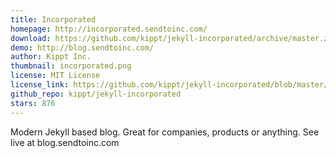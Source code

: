 ```yaml
---
title: Incorporated
homepage: http://incorporated.sendtoinc.com/
download: https://github.com/kippt/jekyll-incorporated/archive/master.zip
demo: http://blog.sendtoinc.com/
author: Kippt Inc.
thumbnail: incorporated.png
license: MIT License
license_link: https://github.com/kippt/jekyll-incorporated/blob/master/LICENSE
github_repo: kippt/jekyll-incorporated
stars: 876
---
```


Modern Jekyll based blog. Great for companies, products or anything.
See live at blog.sendtoinc.com
